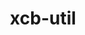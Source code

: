 ---
title: "xcb-util"
layout: cache
categories: [package, v0.19]
meta: {"versions": ["0.4.0"], "compilers": ["gcc@=7.5.0"], "oss": ["ubuntu18.04"], "platforms": ["linux"], "targets": ["x86_64"], "stacks": ["data-vis-sdk"], "num_specs": 1, "num_specs_by_stack": {"data-vis-sdk": 1}}
spec_details: [{"hash": "2fyqyuogc6nx3mkaafesv3bsgnqwpdta", "compiler": "gcc@=7.5.0", "versions": ["0.4.0"], "os": "ubuntu18.04", "platform": "linux", "target": "x86_64", "variants": ["build_system=autotools"], "stacks": ["data-vis-sdk"], "size": "-", "tarball": "https://binaries.spack.io/releases/v0.19/build_cache/linux-ubuntu18.04-x86_64/gcc-7.5.0/xcb-util-0.4.0/linux-ubuntu18.04-x86_64-gcc-7.5.0-xcb-util-0.4.0-2fyqyuogc6nx3mkaafesv3bsgnqwpdta.spack"}]
---